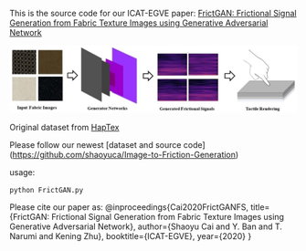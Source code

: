 This is the source code for our ICAT-EGVE paper: 
[FrictGAN: Frictional Signal Generation from Fabric Texture Images using Generative Adversarial Network](https://shaoyuca.github.io/mypage/assets/img/frictgan_paper.pdf)

![image](https://github.com/shaoyuca/FrictGAN/blob/main/tesaer.jpg)

Original dataset from [HapTex](http://haptic.buaa.edu.cn/English_FabricDatabase.htm)

Please follow our newest [dataset and source code] (https://github.com/shaoyuca/Image-to-Friction-Generation)

usage: 
```
python FrictGAN.py
```

Please cite our paper as:
@inproceedings{Cai2020FrictGANFS,
  title={FrictGAN: Frictional Signal Generation from Fabric Texture Images using Generative Adversarial Network},
  author={Shaoyu Cai and Y. Ban and T. Narumi and Kening Zhu},
  booktitle={ICAT-EGVE},
  year={2020}
}

